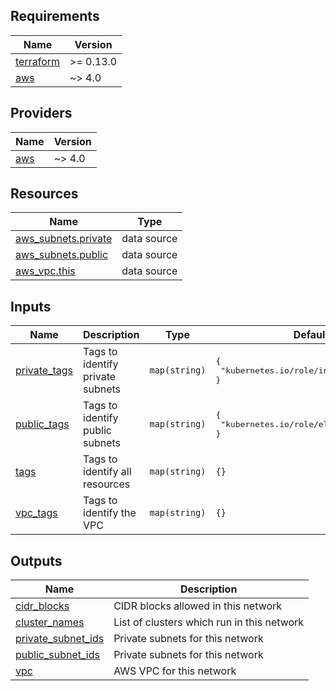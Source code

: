 <!-- BEGIN_TF_DOCS -->
## Requirements

| Name | Version |
|------|---------|
| <a name="requirement_terraform"></a> [terraform](#requirement\_terraform) | >= 0.13.0 |
| <a name="requirement_aws"></a> [aws](#requirement\_aws) | ~> 4.0 |

## Providers

| Name | Version |
|------|---------|
| <a name="provider_aws"></a> [aws](#provider\_aws) | ~> 4.0 |

## Resources

| Name | Type |
|------|------|
| [aws_subnets.private](https://registry.terraform.io/providers/hashicorp/aws/latest/docs/data-sources/subnets) | data source |
| [aws_subnets.public](https://registry.terraform.io/providers/hashicorp/aws/latest/docs/data-sources/subnets) | data source |
| [aws_vpc.this](https://registry.terraform.io/providers/hashicorp/aws/latest/docs/data-sources/vpc) | data source |

## Inputs

| Name | Description | Type | Default | Required |
|------|-------------|------|---------|:--------:|
| <a name="input_private_tags"></a> [private\_tags](#input\_private\_tags) | Tags to identify private subnets | `map(string)` | <pre>{<br/>  "kubernetes.io/role/internal-elb": "1"<br/>}</pre> | no |
| <a name="input_public_tags"></a> [public\_tags](#input\_public\_tags) | Tags to identify public subnets | `map(string)` | <pre>{<br/>  "kubernetes.io/role/elb": "1"<br/>}</pre> | no |
| <a name="input_tags"></a> [tags](#input\_tags) | Tags to identify all resources | `map(string)` | `{}` | no |
| <a name="input_vpc_tags"></a> [vpc\_tags](#input\_vpc\_tags) | Tags to identify the VPC | `map(string)` | `{}` | no |

## Outputs

| Name | Description |
|------|-------------|
| <a name="output_cidr_blocks"></a> [cidr\_blocks](#output\_cidr\_blocks) | CIDR blocks allowed in this network |
| <a name="output_cluster_names"></a> [cluster\_names](#output\_cluster\_names) | List of clusters which run in this network |
| <a name="output_private_subnet_ids"></a> [private\_subnet\_ids](#output\_private\_subnet\_ids) | Private subnets for this network |
| <a name="output_public_subnet_ids"></a> [public\_subnet\_ids](#output\_public\_subnet\_ids) | Private subnets for this network |
| <a name="output_vpc"></a> [vpc](#output\_vpc) | AWS VPC for this network |
<!-- END_TF_DOCS -->
